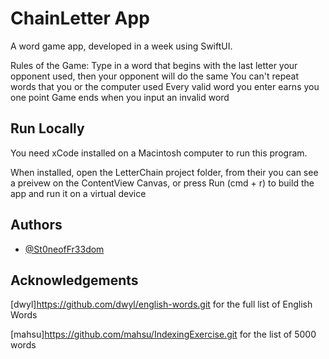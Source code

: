 #  ChainLetter App

A word game app, developed in a week using SwiftUI. 

Rules of the Game:
Type in a word that begins with the last letter your opponent used, then your opponent will do the same
You can't repeat words that you or the computer used
Every valid word you enter earns you one point
Game ends when you input an invalid word

## Run Locally

You need xCode installed on a Macintosh computer to run this program.

When installed, open the LetterChain project folder, from their you can see a preivew on the ContentView Canvas, or press Run (cmd + r) to build the app and run it on a virtual device


## Authors

- [@St0neofFr33dom](https://github.com/St0neofFr33dom)

## Acknowledgements

[dwyl]https://github.com/dwyl/english-words.git for the full list of English Words

[mahsu]https://github.com/mahsu/IndexingExercise.git for the list of 5000 words

